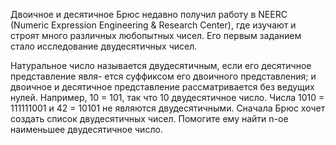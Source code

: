 Двоичное и десятичное
Брюс недавно получил работу в NEERC (Numeric Expression Engineering & Research Center), 
где изучают и строят много различных любопытных чисел. Его первым заданием стало исследование двудесятичных чисел.

Натуральное число называется двудесятичным, если его десятичное представление явля- ется суффиксом его двоичного представления; 
и двоичное и десятичное представление рассматривается без ведущих нулей. 
Например, 10 = 101, так что 10 двудесятичное число. 
Числа 1010 = 111111001 и 42 = 10101 не являются двудесятичными. 
Сначала Брюс хочет создать список двудесятичных чисел. Помогите ему найти n-ое наименьшее двудесятичное число.

